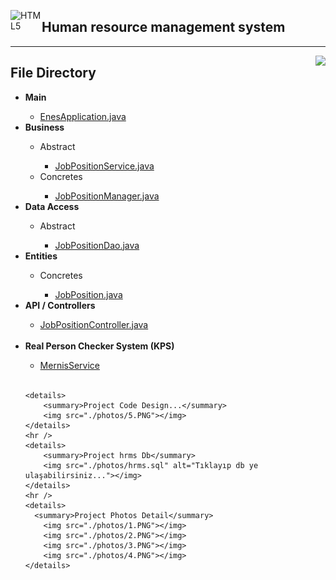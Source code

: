 <img align="left" alt="HTML5" width="50px" src="https://www.ninjakod.com/wp-content/uploads/2015/01/java.png" /><h2>Human resource management system </h2><hr /> 

<img src="https://i.hizliresim.com/4h0o0fb.png" align="right"></img>

<h2>File Directory</h2>
<ul>
    <li><b>Main</b></li>
        <ul>
            <li><a href='https://github.com/EnesBirol/hrms/blob/master/src/main/java/kodlamaio/hrms/EnesApplication.java'> EnesApplication.java </a></li>
        </ul>
    <li><b>Business</b></li>
        <ul>
            <li>Abstract</li>
                <ul>
                    <li><a href="https://github.com/EnesBirol/hrms/blob/master/src/main/java/kodlamaio/hrms/business/abstracts/JobPositionService.java">JobPositionService.java</a></li>
                </ul>
            <li>Concretes</li>
                <ul>
                    <li><a href="https://github.com/EnesBirol/hrms/blob/master/src/main/java/kodlamaio/hrms/business/concretes/JobPositionManager.java">JobPositionManager.java</a></li>
                </ul>
        </ul>
    <li><b>Data Access</b></li>
        <ul>
            <li>Abstract</li>
                <ul>
                    <li><a href="https://github.com/EnesBirol/hrms/blob/master/src/main/java/kodlamaio/hrms/dataAccess/abstracts/JobPositionDao.java">JobPositionDao.java</a></li>
                </ul>
        </ul>
    <li><b>Entities</b></li>
        <ul>
            <li>Concretes</li>
                <ul>
                    <li><a href="https://github.com/EnesBirol/hrms/blob/master/src/main/java/kodlamaio/hrms/entities/concretes/JobPosition.java">JobPosition.java</a></li>
                </ul>
        </ul>
    <li><b>API / Controllers</b></li>
        <ul>
            <li><a href='https://github.com/EnesBirol/hrms/blob/master/src/main/java/kodlamaio/hrms/api/controllers/JobPositionController.java'> JobPositionController.java </a>            </li>
        </ul> <br>
    <li><b>Real Person Checker System (KPS)</b></li>
        <ul>
            <li><a href='https://github.com/EnesBirol/hrms/tree/master/src/main/java/kodlamaio/hrms/mernisService'> MernisService </a>            </li>
        </ul> <br>
    
    <details>
        <summary>Project Code Design...</summary>
        <img src="./photos/5.PNG"></img>
    </details>
    <hr />
    <details>
        <summary>Project hrms Db</summary>
        <img src="./photos/hrms.sql" alt="Tıklayıp db ye ulaşabilirsiniz..."></img>
    </details>
    <hr />
    <details>
      <summary>Project Photos Detail</summary>
        <img src="./photos/1.PNG"></img>
        <img src="./photos/2.PNG"></img>
        <img src="./photos/3.PNG"></img>
        <img src="./photos/4.PNG"></img>
    </details>
    
<ul>
